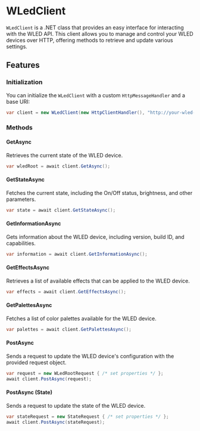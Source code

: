 # WLedClient

`WLedClient` is a .NET class that provides an easy interface for interacting with the WLED API. This client allows you to manage and control your WLED devices over HTTP, offering methods to retrieve and update various settings.

## Features

### Initialization

You can initialize the `WLedClient` with a custom `HttpMessageHandler` and a base URI:

```csharp
var client = new WLedClient(new HttpClientHandler(), "http://your-wled-device/");
```

### Methods

#### GetAsync

Retrieves the current state of the WLED device.

```csharp
var wledRoot = await client.GetAsync();
```

#### GetStateAsync

Fetches the current state, including the On/Off status, brightness, and other parameters.

```csharp
var state = await client.GetStateAsync();
```

#### GetInformationAsync

Gets information about the WLED device, including version, build ID, and capabilities.

```csharp
var information = await client.GetInformationAsync();
```

#### GetEffectsAsync

Retrieves a list of available effects that can be applied to the WLED device.

```csharp
var effects = await client.GetEffectsAsync();
```

#### GetPalettesAsync

Fetches a list of color palettes available for the WLED device.

```csharp
var palettes = await client.GetPalettesAsync();
```

#### PostAsync

Sends a request to update the WLED device's configuration with the provided request object.

```csharp
var request = new WLedRootRequest { /* set properties */ };
await client.PostAsync(request);
```

#### PostAsync (State)

Sends a request to update the state of the WLED device.

```csharp
var stateRequest = new StateRequest { /* set properties */ };
await client.PostAsync(stateRequest);
```
